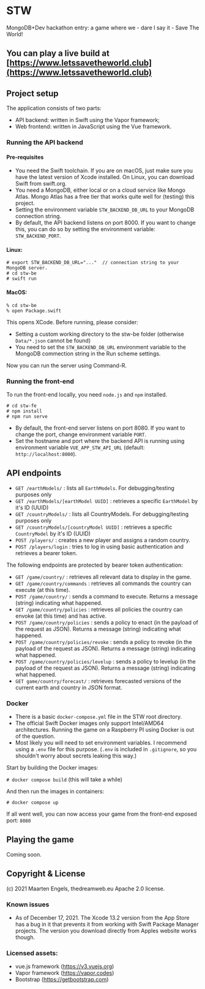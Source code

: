 # STW
MongoDB+Dev hackathon entry: a game where we - dare I say it - Save The World!

## You can play a live build at [https://www.letssavetheworld.club](https://www.letssavetheworld.club)

## Project setup
The application consists of two parts:
* API backend: written in Swift using the Vapor framework;
* Web frontend: written in JavaScript using the Vue framework.

### Running the API backend
#### Pre-requisites
* You need the Swift toolchain. If you are on macOS, just make sure you have the latest version of Xcode installed. On Linux, you can download Swift from swift.org.
* You need a MongoDB, either local or on a cloud service like Mongo Atlas. Mongo Atlas has a free tier that works quite well for (testing) this project.
* Setting the environment variable `STW_BACKEND_DB_URL` to your MongoDB connection string.
* By default, the API backend listens on port 8000. If you want to change this, you can do so by setting the environment variable: `STW_BACKEND_PORT`.

#### Linux:
```
# export STW_BACKEND_DB_URL="..."  // connection string to your MongoDB server.
# cd stw-be
# swift run
```

#### MacOS:
```
% cd stw-be
% open Package.swift
```

This opens XCode. Before running, please consider:
* Setting a custom working directory to the stw-be folder (otherwise `Data/*.json` cannot be found)
* You need to set the `STW_BACKEND_DB_URL` environment variable to the MongoDB commection string in the Run scheme settings. 

Now you can run the server using Command-R.

### Running the front-end
To run the front-end locally, you need `node.js` and `npm` installed.
```
# cd stw-fe
# npm install
# npm run serve
```
* By default, the front-end server listens on port 8080. If you want to change the port, change environment variable `PORT`.
* Set the hostname and port where the backend API is running using environment variable `VUE_APP_STW_API_URL` (default: `http://localhost:8000`). 

## API endpoints
* `GET /earthModels/` : lists all `EarthModels`. For debugging/testing purposes only
* `GET /earthModels/[earthModel UUID]` : retrieves a specific `EarthModel` by it's ID (UUID)
* `GET /countryModels/` : lists all CountryModels. For debugging/testing purposes only
* `GET /countryModels/[countryModel UUID]` : retrieves a specific `CountryModel` by it's ID (UUID)
* `POST /players/` : creates a new player and assigns a random country.
* `POST /players/login` : tries to log in using basic authentication and retrieves a bearer token.

The following endpoints are protected by bearer token authentication:
* `GET /game/country/` : retrieves all relevant data to display in the game.
* `GET /game/country/commands` : retrieves all commands the country can execute (at this time).
* `POST /game/country/` : sends a command to execute. Returns a message (string) indicating what happened.
* `GET /game/country/policies` : retrieves all policies the country can envoke (at this time) and has active.
* `POST /game/country/policies` : sends a policy to enact (in the payload of the request as JSON). Returns a message (string) indicating what happened.
* `POST /game/country/policies/revoke` : sends a policy to revoke (in the payload of the request as JSON). Returns a message (string) indicating what happened.
* `POST /game/country/policies/levelup` : sends a policy to levelup (in the payload of the request as JSON). Returns a message (string) indicating what happened.
* `GET game/country/forecast/` : retrieves forecasted versions of the current earth and country in JSON format. 

### Docker
* There is a basic `docker-compose.yml` file in the STW root directory.
* The official Swift Docker images only support Intel/AMD64 architectures. Running the game on a Raspberry PI using Docker is out of the question.
* Most likely you will need to set environment variables. I recommend using a `.env` file for this purpose. (`.env` is included in `.gitignore`, so you shouldn't worry about secrets leaking this way.)

Start by building the Docker images:

`# docker compose build` (this will take a while)

And then run the images in containers:

`# docker compose up`

If all went well, you can now access your game from the front-end exposed port: `8080`

## Playing the game
Coming soon.

## Copyright & License
(c) 2021 Maarten Engels, thedreamweb.eu
Apache 2.0 license.

### Known issues
* As of December 17, 2021. The Xcode 13.2 version from the App Store has a bug in it that prevents it from working with Swift Package Manager projects. The version you download directly from Apples website works though.  

### Licensed assets:
* vue.js framework (https://v3.vuejs.org)
* Vapor framework (https://vapor.codes)
* Bootstrap (https://getbootstrap.com)
